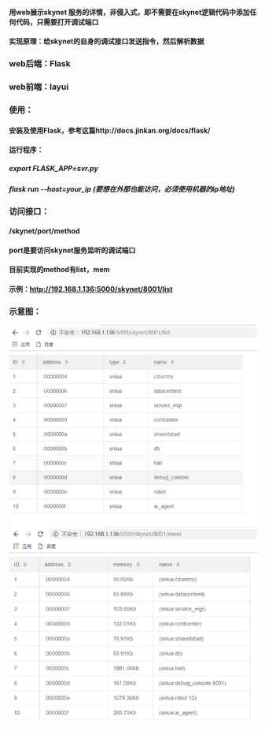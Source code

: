 
#### 用web展示skynet 服务的详情，非侵入式，即不需要在skynet逻辑代码中添加任何代码，只需要打开调试端口
#### 实现原理：给skynet的自身的调试接口发送指令，然后解析数据



### web后端：Flask
### web前端：layui

### 使用：
#### 安装及使用Flask，参考这篇http://docs.jinkan.org/docs/flask/

#### 运行程序：
##### export FLASK_APP=svr.py
##### flask run --host=your_ip  (要想在外部也能访问，必须使用机器的ip地址)

### 访问接口：
#### /skynet/port/method
#### port是要访问skynet服务监听的调试端口
#### 目前实现的method有list，mem

#### 示例：http://192.168.1.136:5000/skynet/8001/list

### 示意图：

![服务列表](https://github.com/shonm520/show_web_skynet_svr/blob/master/skynet_list.png)
![服务内存](https://github.com/shonm520/show_web_skynet_svr/blob/master/skynet_mem.png)






